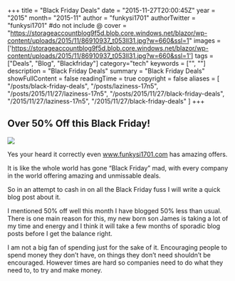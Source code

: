 +++
title = "Black Friday Deals"
date = "2015-11-27T20:00:45Z"
year = "2015"
month= "2015-11"
author = "funkysi1701"
authorTwitter = "funkysi1701" #do not include @
cover = "https://storageaccountblog9f5d.blob.core.windows.net/blazor/wp-content/uploads/2015/11/86910937_t053ll31.jpg?w=660&ssl=1"
images = ['https://storageaccountblog9f5d.blob.core.windows.net/blazor/wp-content/uploads/2015/11/86910937_t053ll31.jpg?w=660&ssl=1']
tags = ["Deals", "Blog", "Blackfriday"]
category="tech"
keywords = ["", ""]
description =  "Black Friday Deals"
summary = "Black Friday Deals"
showFullContent = false
readingTime = true
copyright = false
aliases = [
    "/posts/black-friday-deals",
    "/posts/laziness-17n5",
    "/posts/2015/11/27/laziness-17n5",
    "/posts/2015/11/27/black-friday-deals",
    "/2015/11/27/laziness-17n5",
    "/2015/11/27/black-friday-deals"
]
+++
## Over 50% Off this Black Friday!

![](https://storageaccountblog9f5d.blob.core.windows.net/blazor/wp-content/uploads/2015/11/86910937_t053ll31.jpg?w=660&ssl=1)

Yes your heard it correctly even www.funkysi1701.com has amazing offers.

It is like the whole world has gone “Black Friday” mad, with every company in the world offering amazing and unmissable deals.

So in an attempt to cash in on all the Black Friday fuss I will write a quick blog post about it.

I mentioned 50% off well this month I have blogged 50% less than usual. There is one main reason for this, my new born son James is taking a lot of my time and energy and I think it will take a few months of sporadic blog posts before I get the balance right.

I am not a big fan of spending just for the sake of it. Encouraging people to spend money they don’t have, on things they don’t need shouldn’t be encouraged. However times are hard so companies need to do what they need to, to try and make money.